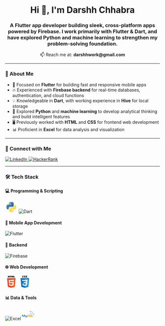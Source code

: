 <h1 align="center">Hi 👋, I'm Darshh Chhabra</h1>
<h3 align="center">A Flutter app developer building sleek, cross-platform apps powered by Firebase. I work primarily with Flutter & Dart, and have explored Python and machine learning to strengthen my problem-solving foundation.</h3>

<p align="center">📫 Reach me at: <strong>darshhwork@gmail.com</strong></p>

---

### 🚀 About Me
- 📱 Focused on **Flutter** for building fast and responsive mobile apps  
- 🔥 Experienced with **Firebase backend** for real-time databases, authentication, and cloud functions  
- 💡 Knowledgeable in **Dart**, with working experience in **Hive** for local storage  
- 🧠 Explored **Python** and **machine learning** to develop analytical thinking and build intelligent features  
- 🖥️ Previously worked with **HTML** and **CSS** for frontend web development  
- 📊 Proficient in **Excel** for data analysis and visualization

---

### 🤝 Connect with Me
<p align="left">
  <a href="https://www.linkedin.com/in/darshh-chhabra-39834a1a6" target="_blank" rel="noreferrer">
    <img src="https://cdn.jsdelivr.net/gh/devicons/devicon/icons/linkedin/linkedin-original.svg" alt="LinkedIn" width="40" height="40"/>
  </a>
  <a href="https://www.hackerrank.com/darshh0009" target="_blank" rel="noreferrer">
    <img src="https://th.bing.com/th/id/OIP.em27EGx_yzzUXqHdmfhhdgHaHa?r=0&rs=1&pid=ImgDetMain" alt="HackerRank" width="40" height="40"/>
  </a>
</p>



---

### 🛠️ Tech Stack

#### 💻 Programming & Scripting
<p>
  <img src="https://raw.githubusercontent.com/devicons/devicon/master/icons/python/python-original.svg" alt="Python" width="40" height="40"/>
  <img src="https://upload.wikimedia.org/wikipedia/commons/7/7e/Dart-logo.png" alt="Dart" width="40" height="40"/>
</p>

#### 📱 Mobile App Development
<p>
  <img src="https://cdn.worldvectorlogo.com/logos/flutter.svg" alt="Flutter" width="40" height="40"/>
</p>

#### 🔄 Backend
<p>
  <img src="https://www.vectorlogo.zone/logos/firebase/firebase-icon.svg" alt="Firebase" width="40" height="40"/>
</p>

#### 🌐 Web Development
<p>
  <img src="https://raw.githubusercontent.com/devicons/devicon/master/icons/html5/html5-original-wordmark.svg" alt="HTML5" width="40" height="40"/>
  <img src="https://raw.githubusercontent.com/devicons/devicon/master/icons/css3/css3-original-wordmark.svg" alt="CSS3" width="40" height="40"/>
</p>

#### 📊 Data & Tools
<p>
  <img src="https://static.vecteezy.com/system/resources/previews/027/179/371/original/microsoft-excel-icon-logo-symbol-free-png.png" alt="Excel" width="40" height="40"/>
  <img src="https://raw.githubusercontent.com/devicons/devicon/master/icons/mysql/mysql-original-wordmark.svg" alt="MySQL" width="40" height="40"/>
</p>
